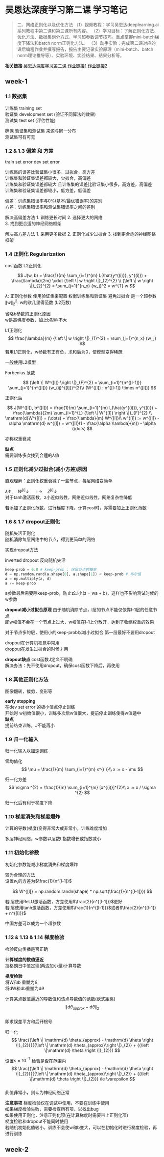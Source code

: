 # 吴恩达深度学习第二课 学习笔记

> 二、网络正则化以及优化方法
> （1）视频教程：学习吴恩达deeplearning.ai系列教程中第二课和第三课所有内容。
> （2）学习目标：了解正则化方法、优化方法、数据集划分方式，学习超参数调节技巧。重点掌握mini-batch梯度下降法和batch norm正则化方法。
> （3）动手实验：完成第二课对应的课后编程作业并撰写报告，报告主要记录实验原理（mini-batch、batch norm理论推导等）、实验环境、实验结果、结果分析等。

**相关链接**
[吴恩达深度学习第二课](https://www.bilibili.com/video/BV1V441127zE/)
[作业链接1](https://zhuanlan.zhihu.com/p/95510114)
[作业链接2](https://zhuanlan.zhihu.com/p/354386182)

## week-1

### 1.1 数据集

训练集 training set  
验证集 development set (验证不同算法的效果)  
测试集 test set (评估性能)  

确保 验证集和测试集 来源与同一分布  
测试集可有可无  

### 1.2 & 1.3 偏差 和 方差

train set error
dev set error

训练集的误差比验证集小很多，过拟合，高方差  
训练集和验证集误差都较大，欠拟合，高偏差  
训练集和验证集误差都较大 且训练集的误差比验证集小很多，高方差，高偏差  
训练集和验证集误差都较小，低方差，低偏差  

偏差：训练集错误率与0%(基本/最优错误率)的差别  
方差：训练集错误率和测试集错误率之间的差别  

解决高偏差方法
    1. 训练更长时间
    2. 选择更大的网络  
    3. 找到更合适的神经网络框架

解决高方差方法
    1. 采用更多数据
    2. 正则化减少过拟合
    3. 找到更合适的神经网络框架

### 1.4 正则化 Regularization

cost函数 L2正则化  

$$
J(w, b) = \frac{1}{m} \sum_{i=1}^{m} L(\hat{y^{(i)}}, y^{(i)}) + \frac{\lambda}{2m} \cdot {\left \| w \right \|}_{2}^{2} \\
{\left \| w \right \|}_{2}^{2} = \sum_{j=1}^{n_x} {w_j}^2 = w^{T} w
$$

$\lambda$: 正则化参数 使用验证集来配置 权衡训练集和验证集 避免过拟合 是一个超参数  
${\left \| w \right \|}_{2}^{2}$: w的欧几里得范数 (L2范数)

省略b参数的正则化原因  
w是高纬度参数，加上b影响不大  

L1正则化  
$$
\frac{\lambda}{m} {\left \| w \right \|}_{1}^{2} = \sum_{j=1}^{n_x} {w_j}
$$
若用L1正则化，w参数有正有负，求和后为0，使模型变得稀疏  

一般使用L2模型

Forbenius 范数  

$$
{\left \| W^{[l]} \right \|}_{F}^{2} =
\sum_{i=1}^{n^{[l-1]}} \sum_{j=1}^{n^{[l]}} (w_{ij}^{[l]})^{2}\\
(W^{[l]} : n^{[l-1]} \times n^{[l]})
$$

正则化后  

$$
J(W^{[l]}, b^{[l]}) = \frac{1}{m} \sum_{i=1}^{m} L(\hat{y^{(i)}}, y^{(i)}) + \frac{\lambda}{2m} \sum_{l=1}^{L} {\left \| W^{[l]} \right \|}_{F}^{2} \\
\mathrm{d}W^{[l]} = (\dots) + \frac{\lambda}{m} W^{[l]}\\
w^{[l]} := w^{[l]} - \alpha \mathrm{d} w^{[l]}
= w^{[l]}(1 - \frac{\alpha \lambda}{m}) - \alpha (\dots)
$$

亦称权重衰减  

**缺点**  
需要训练多次找到合适的$\lambda$值

### 1.5 正则化减少过拟合(减小方差)原因  

直观理解：正则化权重衰减了一些节点，每层网络变简单

$\lambda \uparrow , \quad W^{[l]} \downarrow \quad :\rightarrow \quad Z^{[l]} \downarrow$  
对于tanh激活函数，z小近似线性，网络近似线性，网络复杂性降低  

若添加了正则化范数，进行梯度下降，计算cost时，亦需要加上正则化范数

### 1.6 & 1.7 dropout正则化

随机失活正则化  
随机消除每层网络中的节点，得到更简单的网络

实现dropout方法  

inverted dropout 反向随机失活  

```python
keep-prob = 0.8 # keep-prob : 保留节点的概率
d = np.random.rand(a.shape[0], a.shape[1]) < keep-prob # 布尔值
a = np.multiply(a, d)
a /= keep-prob
```

a参数最后需要除keep-prob，防止z过小(z = wa + b)，这样也不影响测试时候的w参数  

**dropout减小过拟合原理**
由于随机消除节点，l层的节点不能仅依靠l-1层的任意节点  
即w权值不会在一个节点上过大，w权值在l-1上分散开，达到了收缩权重的效果

对于节点多的层，使用小的keep-prob以减小过拟合
第一层最好不要用dropout  

dropout在计算机视觉中常用  
dropout在发生过拟合的时候才用

**dropout缺点**
cost函数J定义不明确  
解决办法：先不使用dropout，确保cost函数下降后，再使用

### 1.8 其他正则化方法

图像翻转，裁剪，变形等  

**early stopping**  
在dev set error 的极小值点停止训练  
开始时 w初始值很小，训练多次后w值很大，提前停止训练使得w值适中  
**缺点**  
提前结束训练，J不能再小

### 1.9 归一化输入

归一化输入以加速训练  

零均值化  
$$
\mu = \frac{1}{m} \sum_{i=1}^{m} x^{(i)}\\
x := x - \mu
$$

归一化方差
$$
\sigma ^{2} = \frac{1}{m} \sum_{i=1}^{m} [x^{(i)}]^{2}\\
x := x / \sigma ^{2}
$$

归一化后有利于梯度下降

### 1.10 梯度消失和梯度爆炸

计算的导数(梯度)变得非常大或非常小，训练难度增加  

多层神经网络，w参数以层数L指数增长或指数减小  

### 1.11 初始化参数

初始化参数能减小梯度消失和梯度爆炸

较为合理的方法  
设置$w_i$的方差为$\frac{1}{n^[l-1]}$  

$$
W^{[l]} = np.random.randn(shape) * np.sqrt(\frac{1}{n^{[l-1]}})
$$

若l层使用ReLU激活函数，方差使用$\frac{2}{n^{[l-1]}}$更好  
若l层使用tanh激活函数，方差使用$\frac{1}{n^{[l-1]}}$或者$\frac{2}{n^{[l-1]} + n^{[l]}}$  

中国方差可以成为一个超参数

### 1.12 & 1.13 & 1.14 梯度检验

检验反向传播是否正确  

**计算梯度的数值逼近**  
拉格朗日中值定理(两边加小量)计算导数

**梯度检验**  
将W和b 重塑为$\theta$  
将dW和db重塑为$\mathrm{d} \theta$  

计算某点数值逼近的导数值和该点导数值的范数(欧式距离)  
$$
{\left \| \mathrm{d} \theta_{approx} - \mathrm{d} \theta \right \|}_{2}
$$  
即求误差平方和后开根号  

归一化  
$$
\frac{{\left \| \mathrm{d} \theta_{approx} - \mathrm{d} \theta \right \|}_{2}}{{{\left \| \mathrm{d} \theta_{approx}\right \|}_{2}} + {{\left \|\mathrm{d} \theta \right \|}_{2}}}
$$  

设置$\varepsilon = 10^{-7}$
检验是否在范围内
$$
\frac{{\left \| \mathrm{d} \theta_{approx} - \mathrm{d} \theta \right \|}_{2}}{{{\left \| \mathrm{d} \theta_{approx}\right \|}_{2}} + {{\left \|\mathrm{d} \theta \right \|}_{2}}}
\le \varepsilon
$$  
此值非常小，则认为神经网络正常  

**注意事项**
梯度检验仅在调试中使用，不要在训练中使用  
如果梯度检验失败，需要检查所有项，以找出bug  
如果使用正则化，注意正则化项(在计算梯度时需要带上正则化项)  
梯度检验和dropout不能同时使用  
若随机初始化值较小，训练不会使w和b变大，可以在初始化时进行梯度检验，再进行训练

## week-2
